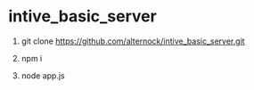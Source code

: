 # intive_basic_server

1) git clone https://github.com/alternock/intive_basic_server.git

2) npm i 

3) node app.js
